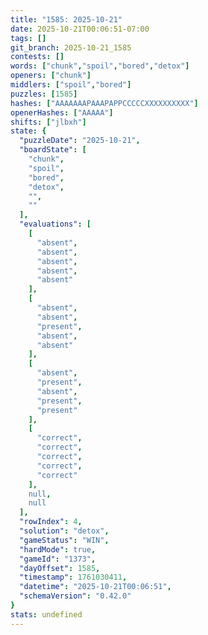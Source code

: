 ```yaml
---
title: "1585: 2025-10-21"
date: 2025-10-21T00:06:51-07:00
tags: []
git_branch: 2025-10-21_1585
contests: []
words: ["chunk","spoil","bored","detox"]
openers: ["chunk"]
middlers: ["spoil","bored"]
puzzles: [1585]
hashes: ["AAAAAAAPAAAPAPPCCCCCXXXXXXXXXX"]
openerHashes: ["AAAAA"]
shifts: ["jlbxh"]
state: {
  "puzzleDate": "2025-10-21",
  "boardState": [
    "chunk",
    "spoil",
    "bored",
    "detox",
    "",
    ""
  ],
  "evaluations": [
    [
      "absent",
      "absent",
      "absent",
      "absent",
      "absent"
    ],
    [
      "absent",
      "absent",
      "present",
      "absent",
      "absent"
    ],
    [
      "absent",
      "present",
      "absent",
      "present",
      "present"
    ],
    [
      "correct",
      "correct",
      "correct",
      "correct",
      "correct"
    ],
    null,
    null
  ],
  "rowIndex": 4,
  "solution": "detox",
  "gameStatus": "WIN",
  "hardMode": true,
  "gameId": "1373",
  "dayOffset": 1585,
  "timestamp": 1761030411,
  "datetime": "2025-10-21T00:06:51",
  "schemaVersion": "0.42.0"
}
stats: undefined
---
```

<!-- more -->

